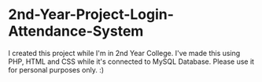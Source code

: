 # 2nd-Year-Project-Login-Attendance-System
I created this project while I'm in 2nd Year College. I've made this using PHP, HTML and CSS while it's connected to MySQL Database.
Please use it for personal purposes only. :)
